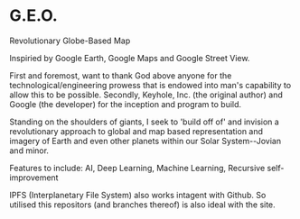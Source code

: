 # G.E.O.
Revolutionary Globe-Based Map

Inspiried by Google Earth, Google Maps and Google Street View.

First and foremost, want to thank God above anyone for the technological/engineering prowess that is endowed into man's capability to allow this to be possible. Secondly, Keyhole, Inc. (the original author) and Google (the developer) for the inception and program to build.

Standing on the shoulders of giants, I seek to 'build off of' and invision a revolutionary approach to global and map based representation and imagery of Earth and even other planets within our Solar System--Jovian and minor.

Features to include: AI, Deep Learning, Machine Learning, Recursive self-improvement

IPFS (Interplanetary File System) also works intagent with Github. So utilised this repositors (and branches thereof) is also ideal with the site.
